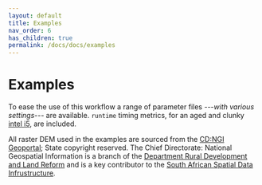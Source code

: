 ```yaml
---
layout: default
title: Examples
nav_order: 6
has_children: true
permalink: /docs/docs/examples
---
```


# Examples

To ease the use of this workflow a range of parameter files *---with various settings---* are available. `runtime` timing metrics, for an aged and clunky [intel i5](https://en.wikipedia.org/wiki/List_of_Intel_Core_i5_processors), are included. 

All raster DEM used in the examples are sourced from the [CD:NGI Geoportal](http://www.ngi.gov.za/index.php/online-shop/what-is-itis-portal); State copyright reserved. The Chief Directorate: National Geospatial Information is a branch of the [Department Rural Development and Land Reform](https://www.drdlr.gov.za/sites/Internet/Branches/NationalGeomaticsAndManagementServices/Pages/National-Geo-Spatial-Information.aspx) and is a key contributor to the [South African Spatial Data Infrustructure](http://www.sasdi.gov.za/sites/SASDI/Pages/Home.aspx). 
